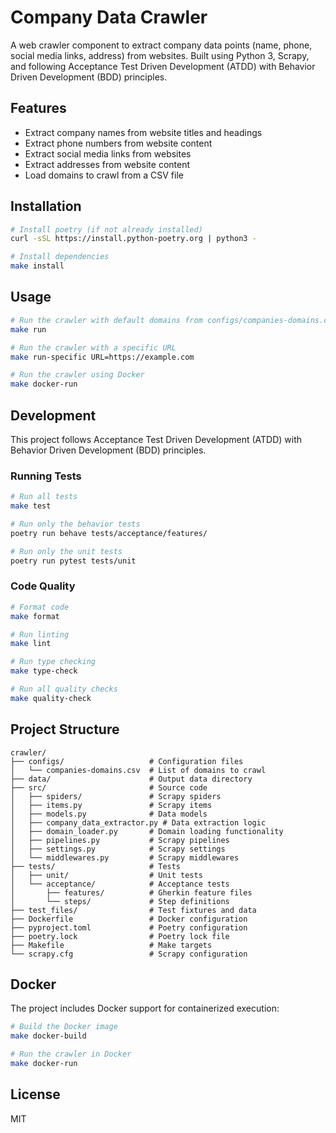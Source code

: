 # Company Data Crawler

A web crawler component to extract company data points (name, phone, social media links, address) from websites. Built using Python 3, Scrapy, and following Acceptance Test Driven Development (ATDD) with Behavior Driven Development (BDD) principles.

## Features

- Extract company names from website titles and headings
- Extract phone numbers from website content
- Extract social media links from websites
- Extract addresses from website content
- Load domains to crawl from a CSV file

## Installation

```bash
# Install poetry (if not already installed)
curl -sSL https://install.python-poetry.org | python3 -

# Install dependencies
make install
```

## Usage

```bash
# Run the crawler with default domains from configs/companies-domains.csv
make run

# Run the crawler with a specific URL
make run-specific URL=https://example.com

# Run the crawler using Docker
make docker-run
```

## Development

This project follows Acceptance Test Driven Development (ATDD) with Behavior Driven Development (BDD) principles.

### Running Tests

```bash
# Run all tests
make test

# Run only the behavior tests
poetry run behave tests/acceptance/features/

# Run only the unit tests
poetry run pytest tests/unit
```

### Code Quality

```bash
# Format code
make format

# Run linting
make lint

# Run type checking
make type-check

# Run all quality checks
make quality-check
```

## Project Structure

```
crawler/
├── configs/                   # Configuration files
│   └── companies-domains.csv  # List of domains to crawl
├── data/                      # Output data directory
├── src/                       # Source code
│   ├── spiders/               # Scrapy spiders
│   ├── items.py               # Scrapy items
│   ├── models.py              # Data models
│   ├── company_data_extractor.py # Data extraction logic
│   ├── domain_loader.py       # Domain loading functionality
│   ├── pipelines.py           # Scrapy pipelines
│   ├── settings.py            # Scrapy settings
│   └── middlewares.py         # Scrapy middlewares
├── tests/                     # Tests
│   ├── unit/                  # Unit tests
│   └── acceptance/            # Acceptance tests
│       ├── features/          # Gherkin feature files
│       └── steps/             # Step definitions
├── test_files/                # Test fixtures and data
├── Dockerfile                 # Docker configuration
├── pyproject.toml             # Poetry configuration
├── poetry.lock                # Poetry lock file
├── Makefile                   # Make targets
└── scrapy.cfg                 # Scrapy configuration
```

## Docker

The project includes Docker support for containerized execution:

```bash
# Build the Docker image
make docker-build

# Run the crawler in Docker
make docker-run
```

## License

MIT

